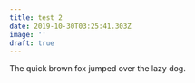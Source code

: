 ```yaml
---
title: test 2
date: 2019-10-30T03:25:41.303Z
image: ''
draft: true
---
```

The quick brown fox jumped over the lazy dog.
